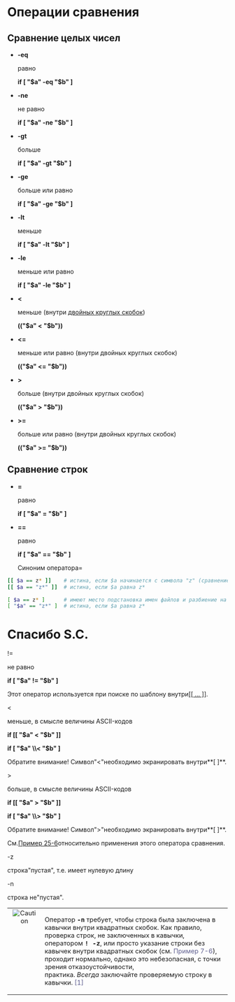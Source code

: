# Операции сравнения

## Сравнение целых чисел

* **\-eq**

	равно

	**if \[ "$a" -eq "$b" \]**

* **\-ne**

	не равно

	**if \[ "$a" -ne "$b" \]**

* **\-gt**

	больше

	**if \[ "$a" -gt "$b" \]**

* **\-ge**

	больше или равно

	**if \[ "$a" -ge "$b" \]**

* **\-lt**

	меньше

	**if \[ "$a" -lt "$b" \]**

* **\-le**

	меньше или равно

	**if \[ "$a" -le "$b" \]**

* **<**

	меньше (внутри [двойных круглых скобок](https://www.opennet.ru/docs/RUS/bash_scripting_guide/x4862.html))

	**(("$a" < "$b"))**

* **<=**

	меньше или равно (внутри двойных круглых скобок)

	**(("$a" <= "$b"))**

* **\>**

	больше (внутри двойных круглых скобок)

	**(("$a" > "$b"))**

* **\>=**

	больше или равно (внутри двойных круглых скобок)

	**(("$a" >= "$b"))**

## Сравнение строк

* **\=**

	равно

	**if \[ "$a" = "$b" \]**

* **\==**

	равно

	**if \[ "$a" == "$b" \]**

	Синоним оператора\=

```bash
[[ $a == z* ]]    # истина, если $a начинается с символа "z" (сравнение по шаблону)
[[ $a == "z*" ]]  # истина, если $a равна z*

[ $a == z* ]      # имеют место подстановка имен файлов и разбиение на слова
[ "$a" == "z*" ]  # истина, если $a равна z*
```

# Спасибо S.C.

  
  

!=

не равно

**if \[ "$a" != "$b" \]**

Этот оператор используется при поиске по шаблону внутри[\[\[ ... \]\]](https://www.opennet.ru/docs/RUS/bash_scripting_guide/c2171.html#DBLBRACKETS).

<

меньше, в смысле величины ASCII-кодов

**if \[\[ "$a" < "$b" \]\]**

**if \[ "$a" \\< "$b" \]**

Обратите внимание! Символ"<"необходимо экранировать внутри**\[ \]**.

\>

больше, в смысле величины ASCII-кодов

**if \[\[ "$a" > "$b" \]\]**

**if \[ "$a" \\> "$b" \]**

Обратите внимание! Символ">"необходимо экранировать внутри**\[ \]**.

См.[Пример 25-6](https://www.opennet.ru/docs/RUS/bash_scripting_guide/c12790.html#BUBBLE)относительно применения этого оператора сравнения.

\-z

строка"пустая", т.е. имеет нулевую длину

\-n

строка не"пустая".

<table class="CAUTION" width="90%" border="0"><tbody><tr><td width="25" align="center" valign="top" style="font-size: 11pt;"><img src="https://www.opennet.ru/docs/RUS/bash_scripting_guide/misc/abs-book/images/caution.gif" hspace="5" alt="Caution"></td><td align="left" valign="top" style="font-size: 11pt;"><p>Оператор<span>&nbsp;</span><tt class="USERINPUT"><strong>-n</strong></tt><span>&nbsp;</span>требует, чтобы строка была заключена в кавычки внутри квадратных скобок. Как правило, проверка строк, не заключенных в кавычки, оператором<span>&nbsp;</span><tt class="USERINPUT"><strong>! -z</strong></tt>, или просто указание строки без кавычек внутри квадратных скобок (см.<span>&nbsp;</span><a href="https://www.opennet.ru/docs/RUS/bash_scripting_guide/x2565.html#STRTEST" style="text-decoration: none; color: rgb(96, 96, 144);">Пример 7-6</a>), проходит нормально, однако это небезопасная, с точки зрения отказоустойчивости, практика.<span>&nbsp;</span><span class="emphasis"><em class="EMPHASIS">Всегда</em></span><span>&nbsp;</span>заключайте проверяемую строку в кавычки.<span>&nbsp;</span><a name="AEN2722" href="https://www.opennet.ru/docs/RUS/bash_scripting_guide/x2565.html#FTN.AEN2722" style="text-decoration: none; color: rgb(96, 96, 144);"><span class="footnote">[1]</span></a></p></td></tr></tbody></table>